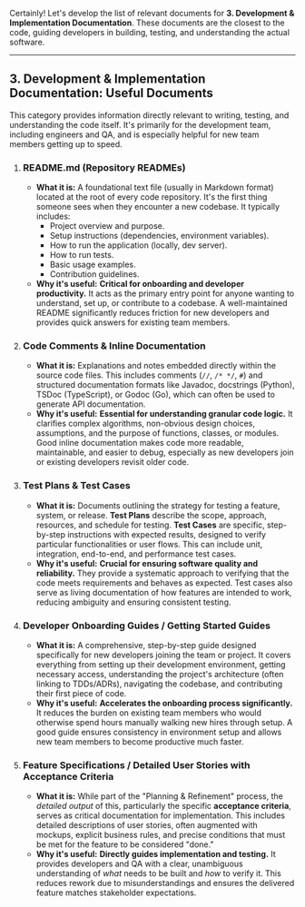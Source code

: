 Certainly! Let's develop the list of relevant documents for **3. Development & Implementation Documentation**. These documents are the closest to the code, guiding developers in building, testing, and understanding the actual software.

---

## 3. Development & Implementation Documentation: Useful Documents

This category provides information directly relevant to writing, testing, and understanding the code itself. It's primarily for the development team, including engineers and QA, and is especially helpful for new team members getting up to speed.

1.  ### README.md (Repository READMEs)
    * **What it is:** A foundational text file (usually in Markdown format) located at the root of every code repository. It's the first thing someone sees when they encounter a new codebase. It typically includes:
        * Project overview and purpose.
        * Setup instructions (dependencies, environment variables).
        * How to run the application (locally, dev server).
        * How to run tests.
        * Basic usage examples.
        * Contribution guidelines.
    * **Why it's useful:** **Critical for onboarding and developer productivity.** It acts as the primary entry point for anyone wanting to understand, set up, or contribute to a codebase. A well-maintained README significantly reduces friction for new developers and provides quick answers for existing team members.

2.  ### Code Comments & Inline Documentation
    * **What it is:** Explanations and notes embedded directly within the source code files. This includes comments (`//`, `/* */`, `#`) and structured documentation formats like Javadoc, docstrings (Python), TSDoc (TypeScript), or Godoc (Go), which can often be used to generate API documentation.
    * **Why it's useful:** **Essential for understanding granular code logic.** It clarifies complex algorithms, non-obvious design choices, assumptions, and the purpose of functions, classes, or modules. Good inline documentation makes code more readable, maintainable, and easier to debug, especially as new developers join or existing developers revisit older code.

3.  ### Test Plans & Test Cases
    * **What it is:** Documents outlining the strategy for testing a feature, system, or release. **Test Plans** describe the scope, approach, resources, and schedule for testing. **Test Cases** are specific, step-by-step instructions with expected results, designed to verify particular functionalities or user flows. This can include unit, integration, end-to-end, and performance test cases.
    * **Why it's useful:** **Crucial for ensuring software quality and reliability.** They provide a systematic approach to verifying that the code meets requirements and behaves as expected. Test cases also serve as living documentation of how features are intended to work, reducing ambiguity and ensuring consistent testing.

4.  ### Developer Onboarding Guides / Getting Started Guides
    * **What it is:** A comprehensive, step-by-step guide designed specifically for new developers joining the team or project. It covers everything from setting up their development environment, getting necessary access, understanding the project's architecture (often linking to TDDs/ADRs), navigating the codebase, and contributing their first piece of code.
    * **Why it's useful:** **Accelerates the onboarding process significantly.** It reduces the burden on existing team members who would otherwise spend hours manually walking new hires through setup. A good guide ensures consistency in environment setup and allows new team members to become productive much faster.

5.  ### Feature Specifications / Detailed User Stories with Acceptance Criteria
    * **What it is:** While part of the "Planning & Refinement" process, the *detailed output* of this, particularly the specific **acceptance criteria**, serves as critical documentation for implementation. This includes detailed descriptions of user stories, often augmented with mockups, explicit business rules, and precise conditions that must be met for the feature to be considered "done."
    * **Why it's useful:** **Directly guides implementation and testing.** It provides developers and QA with a clear, unambiguous understanding of *what* needs to be built and *how* to verify it. This reduces rework due to misunderstandings and ensures the delivered feature matches stakeholder expectations.